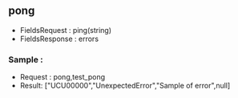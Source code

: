 
## pong
- FieldsRequest : ping(string)
- FieldsResponse : errors

### Sample : 
- Request : pong,test_pong
- Result: ["UCU00000","UnexpectedError","Sample of error",null]